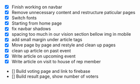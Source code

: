 - [x] Finish working on navbar
- [x] Remove unnecessary content and restructure paticular pages
- [x] Switch fonts
- [x] Starting from home page
- [x] fix navbar shadows
- [x] spacing too much in our vision section bellow img in mobile
- [x] add small margin under article tags
- [x] Move page by page and restyle and clean up pages
- [x] clean up article on past event
- [x] Write article on upcoming event
- [x] Write article on visit to house of rep member
- [] Build voting page and link to firebase
- [] Build result page, show number of voters